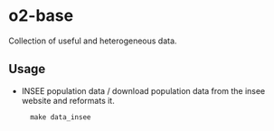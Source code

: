 o2-base
==============================

Collection of useful and heterogeneous data.

Usage
------------

- INSEE population data / download population data from the insee website and reformats it.

		make data_insee